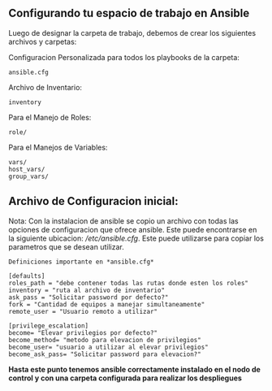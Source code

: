 ## Configurando tu espacio de trabajo en Ansible

Luego de designar la carpeta de trabajo, debemos de crear los siguientes archivos y carpetas:

Configuracion Personalizada para todos los playbooks de la carpeta:

    ansible.cfg

Archivo de Inventario:

    inventory

Para el Manejo de Roles:

    role/

Para el Manejos de Variables:

    vars/
    host_vars/
    group_vars/

## Archivo de Configuracion inicial:

Nota: Con la instalacion de ansible se copio un archivo con todas las opciones de configuracion que ofrece ansible. Este puede encontrarse en la siguiente ubicacion:
*/etc/ansible.cfg*. Este puede utilizarse para copiar los parametros que se desean utilizar.
````
Definiciones importante en *ansible.cfg*

[defaults]
roles_path = "debe contener todas las rutas donde esten los roles"
inventory = "ruta al archivo de inventario"
ask_pass = "Solicitar password por defecto?"
fork = "Cantidad de equipos a manejar simultaneamente"
remote_user = "Usuario remoto a utilizar"

[privilege_escalation]
become= "Elevar privilegios por defecto?"
become_method= "metodo para elevacion de privilegios"
become_user= "usuario a utilizar al elevar privilegios"
become_ask_pass= "Solicitar password para elevacion?"

````

**Hasta este punto tenemos ansible correctamente instalado en el nodo de control y con una carpeta configurada para realizar los despliegues**


